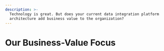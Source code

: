 ```yaml
---
description: >-
  Technology is great. But does your current data integration platform and
  architecture add business value to the organization?
---
```


# Our Business-Value Focus

